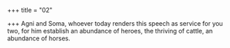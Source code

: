 +++
title = "02"

+++
Agni and Soma, whoever today renders this speech as service for  you two,
for him establish an abundance of heroes, the thriving of cattle, an
abundance of horses.